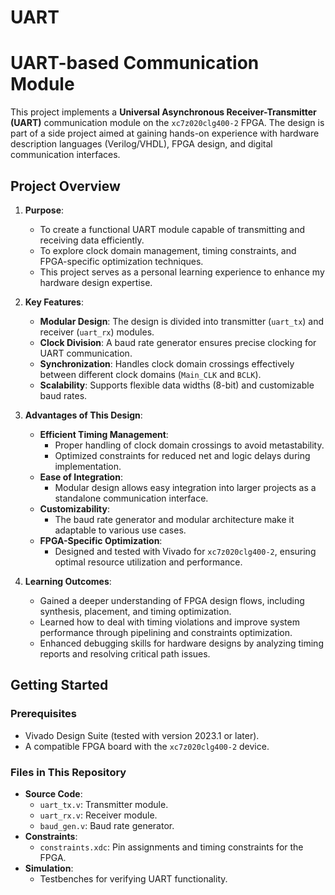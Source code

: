 # UART

# UART-based Communication Module

This project implements a **Universal Asynchronous Receiver-Transmitter (UART)** communication module on the `xc7z020clg400-2` FPGA. The design is part of a side project aimed at gaining hands-on experience with hardware description languages (Verilog/VHDL), FPGA design, and digital communication interfaces.

## Project Overview

1. **Purpose**:
   - To create a functional UART module capable of transmitting and receiving data efficiently.
   - To explore clock domain management, timing constraints, and FPGA-specific optimization techniques.
   - This project serves as a personal learning experience to enhance my hardware design expertise.

2. **Key Features**:
   - **Modular Design**: The design is divided into transmitter (`uart_tx`) and receiver (`uart_rx`) modules.
   - **Clock Division**: A baud rate generator ensures precise clocking for UART communication.
   - **Synchronization**: Handles clock domain crossings effectively between different clock domains (`Main_CLK` and `BCLK`).
   - **Scalability**: Supports flexible data widths (8-bit) and customizable baud rates.

3. **Advantages of This Design**:
   - **Efficient Timing Management**:
     - Proper handling of clock domain crossings to avoid metastability.
     - Optimized constraints for reduced net and logic delays during implementation.
   - **Ease of Integration**:
     - Modular design allows easy integration into larger projects as a standalone communication interface.
   - **Customizability**:
     - The baud rate generator and modular architecture make it adaptable to various use cases.
   - **FPGA-Specific Optimization**:
     - Designed and tested with Vivado for `xc7z020clg400-2`, ensuring optimal resource utilization and performance.

4. **Learning Outcomes**:
   - Gained a deeper understanding of FPGA design flows, including synthesis, placement, and timing optimization.
   - Learned how to deal with timing violations and improve system performance through pipelining and constraints optimization.
   - Enhanced debugging skills for hardware designs by analyzing timing reports and resolving critical path issues.

## Getting Started

### Prerequisites
- Vivado Design Suite (tested with version 2023.1 or later).
- A compatible FPGA board with the `xc7z020clg400-2` device.

### Files in This Repository
- **Source Code**:
  - `uart_tx.v`: Transmitter module.
  - `uart_rx.v`: Receiver module.
  - `baud_gen.v`: Baud rate generator.
- **Constraints**:
  - `constraints.xdc`: Pin assignments and timing constraints for the FPGA.
- **Simulation**:
  - Testbenches for verifying UART functionality.




